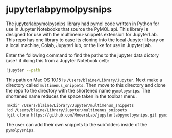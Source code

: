# jupyterlabpymolpysnips

The jupyterlabpymolpysnips library had pymol code written in Python for use in Jupyter Notebooks that source the PyMOL api.
This library is designed for use with the multimenu-snippets extension for JupyterLab. 
This repo has one library to ease its cloning into the local Jupyter library on a local machine,  Colab, JupyterHub, or the like for use in JupyterLab.

Enter the following command to find the paths to the jupyter data dictory (use ! if doing this from a Jupyter Notebook cell):

```bash
!jupyter --path
```

This path on Mac OS 10.15 is `/Users/blaine/Library/Jupyter`.
Next make a directory called `multimenus_snippets`.
Then move to this directory and clone the repo to the directory with the shortened name `pymolpysnips`.
The shortened name reduces the space taken in the toolbar menu.

```bash
!mkdir /Users/blaine/Library/Jupyter/multimenus_snippets
!cd /Users/blaine/Library/Jupyter/multimenus_snippets
!git clone https://github.com/MooersLab/jupyterlabpymolpysnips.git pymolpysnips
```

The user can add their own snippets to the subfolders inside of the `pymolpysnips`. 
